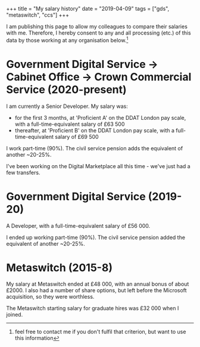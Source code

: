 +++
title = "My salary history"
date = "2019-04-09"
tags = ["gds", "metaswitch", "ccs"]
+++

I am publishing this page to allow my colleagues to compare their salaries with me. Therefore, I hereby consent to any and all processing (etc.) of this data by those working at any organisation below.[^1]

# Government Digital Service -> Cabinet Office -> Crown Commercial Service (2020-present)

I am currently a Senior Developer. My salary was:

* for the first 3 months, at 'Proficient A' on the DDAT London pay scale, with a full-time-equivalent salary of £63 500
* thereafter, at 'Proficient B' on the DDAT London pay scale, with a full-time-equivalent salary of £69 500

I work part-time (90%). The civil service pension adds the equivalent of another ~20-25%.

I've been working on the Digital Marketplace all this time - we've just had a few transfers.

# Government Digital Service (2019-20)

A Developer, with a full-time-equivalent salary of £56 000.

I ended up working part-time (90%). The civil service pension added the equivalent of another ~20-25%.

# Metaswitch (2015-8)

My salary at Metaswitch ended at £48 000, with an annual bonus of about £2000. I also had a number of share options, but left before the Microsoft acquisition, so they were worthless.

The Metaswitch starting salary for graduate hires was £32 000 when I joined.

[^1]: feel free to contact me if you don't fulfil that criterion, but want to use this information
